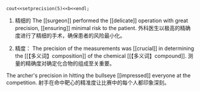 ```
cout<<setprecision(5)<<b<<endl;
```

1. 精细的
The [[surgeon]] performed the [[delicate]] operation with great precision, [[ensuring]] minimal risk to the patient.
外科医生以极高的精确度进行了精细的手术，确保患者的风险最小化。

2. 精度：
The precision of the measurements was [[crucial]] in determining the [[【多义词】composition]] of the chemical [[【多义词】compound]].
测量的精确度对确定化合物的组成至关重要。

The archer's precision in hitting the bullseye [[impressed]] everyone at the competition.
射手在命中靶心的精准度让比赛中的每个人都印象深刻。

